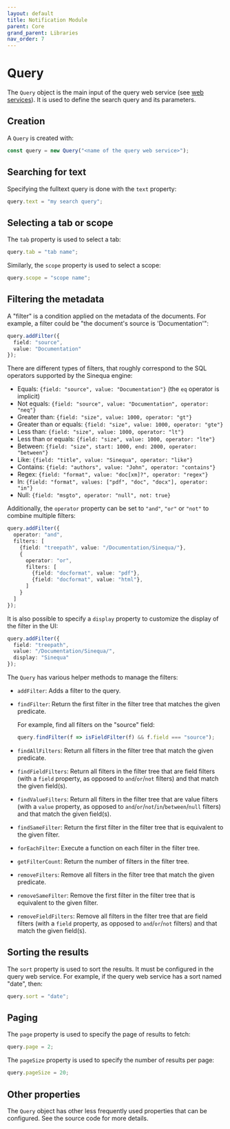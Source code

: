 ```yaml
---
layout: default
title: Notification Module
parent: Core
grand_parent: Libraries
nav_order: 7
---
```


# Query

The `Query` object is the main input of the query web service (see [web services](web-services.md)). It is used to define the search query and its parameters.

## Creation

A `Query` is created with:

```ts
const query = new Query("<name of the query web service>");
```

## Searching for text

Specifying the fulltext query is done with the `text` property:

```ts
query.text = "my search query";
```

## Selecting a tab or scope

The `tab` property is used to select a tab:

```ts
query.tab = "tab name";
```

Similarly, the `scope` property is used to select a scope:

```ts
query.scope = "scope name";
```

## Filtering the metadata

A "filter" is a condition applied on the metadata of the documents. For example, a filter could be "the document's source is 'Documentation'":

```ts
query.addFilter({
  field: "source",
  value: "Documentation"
});
```

There are different types of filters, that roughly correspond to the SQL operators supported by the Sinequa engine:

- Equals: `{field: "source", value: "Documentation"}` (the `eq` operator is implicit)
- Not equals: `{field: "source", value: "Documentation", operator: "neq"}`
- Greater than: `{field: "size", value: 1000, operator: "gt"}`
- Greater than or equals: `{field: "size", value: 1000, operator: "gte"}`
- Less than: `{field: "size", value: 1000, operator: "lt"}`
- Less than or equals: `{field: "size", value: 1000, operator: "lte"}`
- Between: `{field: "size", start: 1000, end: 2000, operator: "between"}`
- Like: `{field: "title", value: "Sinequa", operator: "like"}`
- Contains: `{field: "authors", value: "John", operator: "contains"}`
- Regex: `{field: "format", value: "doc[xm]?", operator: "regex"}`
- In: `{field: "format", values: ["pdf", "doc", "docx"], operator: "in"}`
- Null: `{field: "msgto", operator: "null", not: true}`

Additionally, the `operator` property can be set to `"and"`, `"or"` or `"not"` to combine multiple filters:

```ts
query.addFilter({
  operator: "and",
  filters: [
    {field: "treepath", value: "/Documentation/Sinequa/"},
    {
      operator: "or",
      filters: [
        {field: "docformat", value: "pdf"},
        {field: "docformat", value: "html"},
      ]
    }
  ]
});
```

It is also possible to specify a `display` property to customize the display of the filter in the UI:

```ts
query.addFilter({
  field: "treepath",
  value: "/Documentation/Sinequa/",
  display: "Sinequa"
});
```

The `Query` has various helper methods to manage the filters:

- `addFilter`: Adds a filter to the query.
- `findFilter`: Return the first filter in the filter tree that matches the given predicate.

  For example, find all filters on the "source" field:

  ```ts
  query.findFilter(f => isFieldFilter(f) && f.field === "source");
  ```

- `findAllFilters`: Return all filters in the filter tree that match the given predicate.
- `findFieldFilters`: Return all filters in the filter tree that are field filters (with a `field` property, as opposed to `and`/`or`/`not` filters) and that match the given field(s).
- `findValueFilters`: Return all filters in the filter tree that are value filters (with a `value` property, as opposed to `and`/`or`/`not`/`in`/`between`/`null` filters) and that match the given field(s).
- `findSameFilter`: Return the first filter in the filter tree that is equivalent to the given filter.
- `forEachFilter`: Execute a function on each filter in the filter tree.
- `getFilterCount`: Return the number of filters in the filter tree.
- `removeFilters`: Remove all filters in the filter tree that match the given predicate.
- `removeSameFilter`: Remove the first filter in the filter tree that is equivalent to the given filter.
- `removeFieldFilters`: Remove all filters in the filter tree that are field filters (with a `field` property, as opposed to `and`/`or`/`not` filters) and that match the given field(s).

## Sorting the results

The `sort` property is used to sort the results. It must be configured in the query web service. For example, if the query web service has a sort named "date", then:

```ts
query.sort = "date";
```

## Paging

The `page` property is used to specify the page of results to fetch:

```ts
query.page = 2;
```

The `pageSize` property is used to specify the number of results per page:

```ts
query.pageSize = 20;
```

## Other properties

The `Query` object has other less frequently used properties that can be configured. See the source code for more details.
